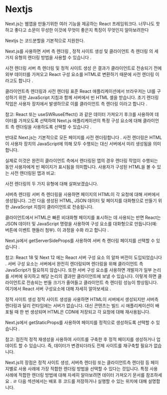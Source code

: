 # Nextjs

Next.js는 웹앱을 만들기위한 여러 기능을 제공하는 React 프레임워크다.
너무나도 핫하고 좋다고 소문이 무성한 이것에 무엇이 좋은지 특징이 무엇인지 알아보려한다

Nextjs 는 코드분할을 기본적으로 지원한다.

Next.js를 사용하면 서버 측 렌더링 , 정적 사이트 생성 및 클라이언트 측 렌더링 의 세 가지 유형의 렌더링 방법을 사용할 수 있습니다 .

사전 렌더링
서버 측 렌더링 및 정적 사이트 생성 은 결과가 클라이언트로 전송되기 전에 외부 데이터를 가져오고 React 구성 요소를 HTML로 변환하기 때문에 사전 렌더링 이라고도 합니다 .

클라이언트측 렌더링과 사전 렌더링
표준 React 애플리케이션에서 브라우저는 UI를 구성하기 위한 JavaScript 지침과 함께 서버에서 빈 HTML 셸을 받습니다. 초기 렌더링 작업은 사용자 장치에서 발생하므로 이를 클라이언트 측 렌더링 이라고 합니다 .

참고: React 또는 useSWRuseEffect() 과 같은 데이터 가져오기 후크를 사용하여 데이터를 가져오도록 선택하여 Next.js 애플리케이션의 특정 구성 요소에 대해 클라이언트 측 렌더링을 사용하도록 선택할 수 있습니다 .

반대로 Next.js는 기본적으로 모든 페이지를 사전 렌더링합니다 . 사전 렌더링은 HTML이 사용자 장치의 JavaScript에 의해 모두 수행되는 대신 서버에서 미리 생성됨을 의미합니다.

실제로 이것은 완전히 클라이언트 측에서 렌더링된 앱의 경우 렌더링 작업이 수행되는 동안 사용자에게 빈 페이지가 표시됨을 의미합니다. 사용자가 구성된 HTML을 볼 수 있는 사전 렌더링된 앱과 비교:

사전 렌더링의 두 가지 유형에 대해 살펴보겠습니다.

서버측 렌더링
서버 측 렌더링을 사용하면 페이지의 HTML이 각 요청에 대해 서버에서 생성됩니다. 그런 다음 생성된 HTML, JSON 데이터 및 페이지를 대화형으로 만들기 위한 JavaScript 지침이 클라이언트로 전송됩니다.

클라이언트에서 HTML은 빠른 비대화형 페이지를 표시하는 데 사용되는 반면 React는 JSON 데이터 및 JavaScript 명령을 사용하여 구성 요소를 대화형으로 만듭니다(예: 버튼에 이벤트 핸들러 첨부). 이 과정을 수화 라고 합니다 .

Next.js에서 getServerSideProps를 사용하여 서버 측 렌더링 페이지를 선택할 수 있습니다 .

참고: React 18 및 Next 12 에는 React 서버 구성 요소 의 알파 버전이 도입되었습니다 . 서버 구성 요소는 서버에서 완전히 렌더링되며 렌더링을 위해 클라이언트 측 JavaScript가 필요하지 않습니다. 또한 서버 구성 요소를 사용하면 개발자가 일부 논리를 서버에 유지하고 해당 논리의 결과만 클라이언트에 보낼 수 있습니다. 이렇게 하면 클라이언트로 전송되는 번들 크기가 줄어들고 클라이언트 측 렌더링 성능이 향상됩니다. 여기에서 React 서버 구성요소에 대해 자세히 알아보세요 .

정적 사이트 생성
정적 사이트 생성을 사용하면 HTML이 서버에서 생성되지만 서버측 렌더링과 달리 런타임에는 서버가 없습니다. 대신 콘텐츠는 빌드 시 애플리케이션이 배포될 때 한 번 생성되며 HTML은 CDN에 저장되고 각 요청에 대해 재사용됩니다.

Next.js에서 getStaticProps를 사용하여 페이지를 정적으로 생성하도록 선택할 수 있습니다 .

참고: 점진적 정적 재생성을 사용하여 사이트를 구축한 후 정적 페이지를 생성하거나 업데이트 할 수 있습니다. 즉, 데이터가 변경되더라도 전체 사이트를 재구축할 필요가 없습니다.

Next.js의 장점은 정적 사이트 생성, 서버측 렌더링 또는 클라이언트측 렌더링 등 페이지별로 사용 ​​사례에 가장 적합한 렌더링 방법을 선택할 수 있다는 것입니다. 특정 사용 사례에 적합한 렌더링 방법에 대해 자세히 알아보려면 데이터 가져오기 문서를 참조하세요 .
ㄹ
다음 섹션에서는 배포 후 코드를 저장하거나 실행할 수 있는 위치에 대해 설명합니다.

